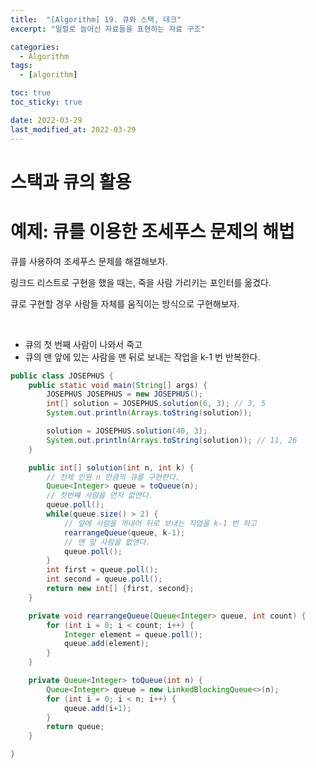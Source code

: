 ```yaml
---
title:  "[Algorithm] 19. 큐와 스택, 데크"
excerpt: "일렬로 늘어선 자료들을 표현하는 자료 구조"

categories:
  - Algorithm
tags:
  - [algorithm]

toc: true
toc_sticky: true

date: 2022-03-29
last_modified_at: 2022-03-29
---
```

# 스택과 큐의 활용
# 예제: 큐를 이용한 조세푸스 문제의 해법

큐를 사용하여 조세푸스 문제를 해결해보자.

링크드 리스트로 구현을 했을 때는, 죽을 사람 가리키는 포인터를 옮겼다.

큐로 구현할 경우 사람들 자체를 움직이는 방식으로 구현해보자.

<br>

- 큐의 첫 번째 사람이 나와서 죽고
- 큐의 맨 앞에 있는 사람을 맨 뒤로 보내는 작업을 k-1 번 반복한다.

```java
public class JOSEPHUS {
	public static void main(String[] args) {
		JOSEPHUS JOSEPHUS = new JOSEPHUS();
		int[] solution = JOSEPHUS.solution(6, 3); // 3, 5
		System.out.println(Arrays.toString(solution));

		solution = JOSEPHUS.solution(40, 3);
		System.out.println(Arrays.toString(solution)); // 11, 26
	}

	public int[] solution(int n, int k) {
		// 전체 인원 n 만큼의 큐를 구현한다.
		Queue<Integer> queue = toQueue(n);
		// 첫번쨰 사람을 먼저 없앤다.
		queue.poll();
		while(queue.size() > 2) {
			// 앞에 사람을 꺼내어 뒤로 보내는 작업을 k-1 번 하고
			rearrangeQueue(queue, k-1);
			// 맨 앞 사람을 없앤다.
			queue.poll();
		}
		int first = queue.poll();
		int second = queue.poll();
		return new int[] {first, second};
	}

	private void rearrangeQueue(Queue<Integer> queue, int count) {
		for (int i = 0; i < count; i++) {
			Integer element = queue.poll();
			queue.add(element);
		}
	}

	private Queue<Integer> toQueue(int n) {
		Queue<Integer> queue = new LinkedBlockingQueue<>(n);
		for (int i = 0; i < n; i++) {
			queue.add(i+1);
		}
		return queue;
	}

}
```
